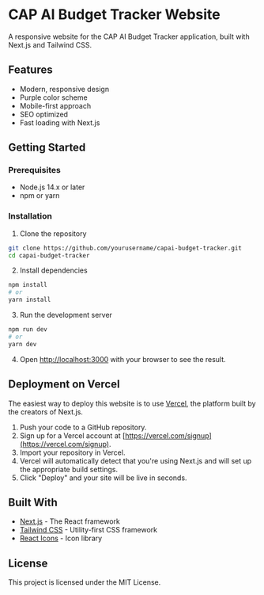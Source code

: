 # CAP AI Budget Tracker Website

A responsive website for the CAP AI Budget Tracker application, built with Next.js and Tailwind CSS.

## Features

- Modern, responsive design
- Purple color scheme
- Mobile-first approach
- SEO optimized
- Fast loading with Next.js

## Getting Started

### Prerequisites

- Node.js 14.x or later
- npm or yarn

### Installation

1. Clone the repository
```bash
git clone https://github.com/yourusername/capai-budget-tracker.git
cd capai-budget-tracker
```

2. Install dependencies
```bash
npm install
# or
yarn install
```

3. Run the development server
```bash
npm run dev
# or
yarn dev
```

4. Open [http://localhost:3000](http://localhost:3000) with your browser to see the result.

## Deployment on Vercel

The easiest way to deploy this website is to use [Vercel](https://vercel.com/), the platform built by the creators of Next.js.

1. Push your code to a GitHub repository.
2. Sign up for a Vercel account at [https://vercel.com/signup](https://vercel.com/signup).
3. Import your repository in Vercel.
4. Vercel will automatically detect that you're using Next.js and will set up the appropriate build settings.
5. Click "Deploy" and your site will be live in seconds.

## Built With

- [Next.js](https://nextjs.org/) - The React framework
- [Tailwind CSS](https://tailwindcss.com/) - Utility-first CSS framework
- [React Icons](https://react-icons.github.io/react-icons/) - Icon library

## License

This project is licensed under the MIT License. 